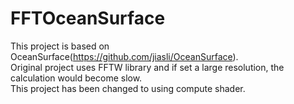 # FFTOceanSurface
This project is based on OceanSurface(https://github.com/jiasli/OceanSurface).  
Original project uses FFTW library and if set a large resolution, the calculation would become slow.  
This project has been changed to using compute shader.


